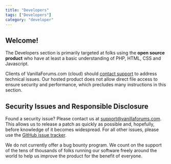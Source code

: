 ```yaml
---
title: "Developers"
tags: ["Developers"]
category: "developer"
---
```


## Welcome!

The Developers section is primarily targeted at folks using the **open source product** who have at least a basic understanding of PHP, HTML, CSS and Javascript.

Clients of VanillaForums.com (cloud) should [contact support](http://vanillaforums.com/help) to address technical issues. Our hosted product does not allow direct file access to ensure security and performance, which precludes many instructions in this section.

## Security Issues and Responsible Disclosure

Found a security issue? Please contact us at support@vanillaforums.com. This allows us to release a patch as quickly as possible and, hopefully, before knowledge of it becomes widespread. For all other issues, please use the [GitHub issue tracker](http://github.com/vanillaforums/vanilla).

We do not currently offer a bug bounty program. We count on the support of the tens of thousands of folks running our software freely around the world to help us improve the product for the benefit of everyone.
